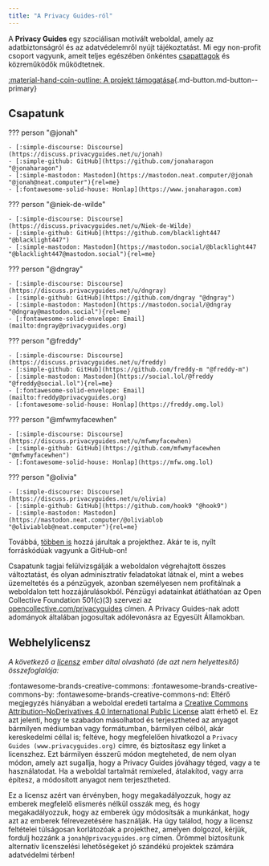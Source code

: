 ```yaml
---
title: "A Privacy Guides-ról"
---
```


A **Privacy Guides** egy szociálisan motivált weboldal, amely az adatbiztonságról és az adatvédelemről nyújt tájékoztatást. Mi egy non-profit csoport vagyunk, ameit teljes egészében önkéntes [csapattagok](https://discuss.privacyguides.net/g/team) és közreműködők működtetnek.

[:material-hand-coin-outline: A projekt támogatása](donate.md ""){.md-button.md-button--primary}

## Csapatunk

??? person "@jonah"

    - [:simple-discourse: Discourse](https://discuss.privacyguides.net/u/jonah)
    - [:simple-github: GitHub](https://github.com/jonaharagon "@jonaharagon")
    - [:simple-mastodon: Mastodon](https://mastodon.neat.computer/@jonah "@jonah@neat.computer"){rel=me}
    - [:fontawesome-solid-house: Honlap](https://www.jonaharagon.com)

??? person "@niek-de-wilde"

    - [:simple-discourse: Discourse](https://discuss.privacyguides.net/u/Niek-de-Wilde)
    - [:simple-github: GitHub](https://github.com/blacklight447 "@blacklight447")
    - [:simple-mastodon: Mastodon](https://mastodon.social/@blacklight447 "@blacklight447@mastodon.social"){rel=me}

??? person "@dngray"

    - [:simple-discourse: Discourse](https://discuss.privacyguides.net/u/dngray)
    - [:simple-github: GitHub](https://github.com/dngray "@dngray")
    - [:simple-mastodon: Mastodon](https://mastodon.social/@dngray "@dngray@mastodon.social"){rel=me}
    - [:fontawesome-solid-envelope: Email](mailto:dngray@privacyguides.org)

??? person "@freddy"

    - [:simple-discourse: Discourse](https://discuss.privacyguides.net/u/freddy)
    - [:simple-github: GitHub](https://github.com/freddy-m "@freddy-m")
    - [:simple-mastodon: Mastodon](https://social.lol/@freddy "@freddy@social.lol"){rel=me}
    - [:fontawesome-solid-envelope: Email](mailto:freddy@privacyguides.org)
    - [:fontawesome-solid-house: Honlap](https://freddy.omg.lol)

??? person "@mfwmyfacewhen"

    - [:simple-discourse: Discourse](https://discuss.privacyguides.net/u/mfwmyfacewhen)
    - [:simple-github: GitHub](https://github.com/mfwmyfacewhen "@mfwmyfacewhen")
    - [:fontawesome-solid-house: Honlap](https://mfw.omg.lol)

??? person "@olivia"

    - [:simple-discourse: Discourse](https://discuss.privacyguides.net/u/olivia)
    - [:simple-github: GitHub](https://github.com/hook9 "@hook9")
    - [:simple-mastodon: Mastodon](https://mastodon.neat.computer/@oliviablob "@oliviablob@neat.computer"){rel=me}

Továbbá, [többen is](https://github.com/privacyguides/privacyguides.org/graphs/contributors) hozzá járultak a projekthez. Akár te is, nyílt forráskódúak vagyunk a GitHub-on!

Csapatunk tagjai felülvizsgálják a weboldalon végrehajtott összes változtatást, és olyan adminisztratív feladatokat látnak el, mint a webes üzemeltetés és a pénzügyek, azonban személyesen nem profitálnak a weboldalon tett hozzájárulásokból. Pénzügyi adatainkat átláthatóan az Open Collective Foundation 501(c)(3) szervezi az [opencollective.com/privacyguides](https://opencollective.com/privacyguides) címen. A Privacy Guides-nak adott adományok általában jogosultak adólevonásra az Egyesült Államokban.

## Webhelylicensz

*A következő a [licensz](https://github.com/privacyguides/privacyguides.org/blob/main/LICENSE) ember által olvasható (de azt nem helyettesítő) összefoglalója:*

:fontawesome-brands-creative-commons: :fontawesome-brands-creative-commons-by: :fontawesome-brands-creative-commons-nd: Eltérő megjegyzés hiányában a weboldal eredeti tartalma a [Creative Commons Attribution-NoDerivatives 4.0 International Public License](https://github.com/privacyguides/privacyguides.org/blob/main/LICENSE) alatt érhető el. Ez azt jelenti, hogy te szabadon másolhatod és terjesztheted az anyagot bármilyen médiumban vagy formátumban, bármilyen célból, akár kereskedelmi céllal is; feltéve, hogy megfelelően hivatkozol a `Privacy Guides (www.privacyguides.org)` címre, és biztosítasz egy linket a licenszhez. Ezt bármilyen ésszerű módon megteheted, de nem olyan módon, amely azt sugallja, hogy a Privacy Guides jóváhagy téged, vagy a te használatodat. Ha a weboldal tartalmát remixeled, átalakítod, vagy arra építesz, a módosított anyagot nem terjesztheted.

Ez a licensz azért van érvényben, hogy megakadályozzuk, hogy az emberek megfelelő elismerés nélkül osszák meg, és hogy megakadályozzuk, hogy az emberek úgy módosítsák a munkánkat, hogy azt az emberek félrevezetésére használják. Ha úgy találod, hogy a licensz feltételei túlságosan korlátozóak a projekthez, amelyen dolgozol, kérjük, fordulj hozzánk a `jonah@privacyguides.org` címen. Örömmel biztosítunk alternatív licenszelési lehetőségeket jó szándékú projektek számára adatvédelmi térben!
